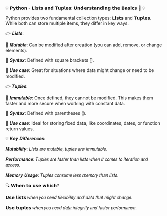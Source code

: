 💡 𝗣𝘆𝘁𝗵𝗼𝗻 - 𝗟𝗶𝘀𝘁𝘀 𝗮𝗻𝗱 𝗧𝘂𝗽𝗹𝗲𝘀: 𝗨𝗻𝗱𝗲𝗿𝘀𝘁𝗮𝗻𝗱𝗶𝗻𝗴 𝘁𝗵𝗲 𝗕𝗮𝘀𝗶𝗰𝘀 🐍 💡



Python provides two fundamental collection types: 𝗟𝗶𝘀𝘁𝘀 and 𝗧𝘂𝗽𝗹𝗲𝘀. While both can store multiple items, they differ in key ways.

👉 𝑳𝒊𝒔𝒕𝒔:

🎯 𝑴𝒖𝒕𝒂𝒃𝒍𝒆: Can be modified after creation (you can add, remove, or change elements).

🎯 𝑺𝒚𝒏𝒕𝒂𝒙: Defined with square brackets [].

🎯 𝑼𝒔𝒆 𝒄𝒂𝒔𝒆: Great for situations where data might change or need to be modified.



👉  𝑻𝒖𝒑𝒍𝒆𝒔:

🎯 𝑰𝒎𝒎𝒖𝒕𝒂𝒃𝒍𝒆: Once defined, they cannot be modified. This makes them faster and more secure when working with constant data.

🎯 𝑺𝒚𝒏𝒕𝒂𝒙: Defined with parentheses ().

🎯 𝑼𝒔𝒆 𝒄𝒂𝒔𝒆: Ideal for storing fixed data, like coordinates, dates, or function return values.



💡 𝑲𝒆𝒚 𝑫𝒊𝒇𝒇𝒆𝒓𝒆𝒏𝒄𝒆𝒔:

𝑴𝒖𝒕𝒂𝒃𝒊𝒍𝒊𝒕𝒚: 𝐿𝑖𝑠𝑡𝑠 𝑎𝑟𝑒 𝑚𝑢𝑡𝑎𝑏𝑙𝑒, 𝑡𝑢𝑝𝑙𝑒𝑠 𝑎𝑟𝑒 𝑖𝑚𝑚𝑢𝑡𝑎𝑏𝑙𝑒.

𝑷𝒆𝒓𝒇𝒐𝒓𝒎𝒂𝒏𝒄𝒆: 𝑇𝑢𝑝𝑙𝑒𝑠 𝑎𝑟𝑒 𝑓𝑎𝑠𝑡𝑒𝑟 𝑡ℎ𝑎𝑛 𝑙𝑖𝑠𝑡𝑠 𝑤ℎ𝑒𝑛 𝑖𝑡 𝑐𝑜𝑚𝑒𝑠 𝑡𝑜 𝑖𝑡𝑒𝑟𝑎𝑡𝑖𝑜𝑛 𝑎𝑛𝑑 𝑎𝑐𝑐𝑒𝑠𝑠.

𝑴𝒆𝒎𝒐𝒓𝒚 𝑼𝒔𝒂𝒈𝒆: 𝑇𝑢𝑝𝑙𝑒𝑠 𝑐𝑜𝑛𝑠𝑢𝑚𝑒 𝑙𝑒𝑠𝑠 𝑚𝑒𝑚𝑜𝑟𝑦 𝑡ℎ𝑎𝑛 𝑙𝑖𝑠𝑡𝑠.



🔍 𝗪𝗵𝗲𝗻 𝘁𝗼 𝘂𝘀𝗲 𝘄𝗵𝗶𝗰𝗵?

𝗨𝘀𝗲 𝗹𝗶𝘀𝘁𝘀 𝑤ℎ𝑒𝑛 𝑦𝑜𝑢 𝑛𝑒𝑒𝑑 𝑓𝑙𝑒𝑥𝑖𝑏𝑖𝑙𝑖𝑡𝑦 𝑎𝑛𝑑 𝑑𝑎𝑡𝑎 𝑡ℎ𝑎𝑡 𝑚𝑖𝑔ℎ𝑡 𝑐ℎ𝑎𝑛𝑔𝑒.

𝗨𝘀𝗲 𝘁𝘂𝗽𝗹𝗲𝘀 𝑤ℎ𝑒𝑛 𝑦𝑜𝑢 𝑛𝑒𝑒𝑑 𝑑𝑎𝑡𝑎 𝑖𝑛𝑡𝑒𝑔𝑟𝑖𝑡𝑦 𝑎𝑛𝑑 𝑓𝑎𝑠𝑡𝑒𝑟 𝑝𝑒𝑟𝑓𝑜𝑟𝑚𝑎𝑛𝑐𝑒.
